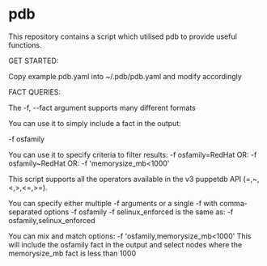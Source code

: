 # pdb

This repository contains a script which utilised pdb to provide useful functions.


GET STARTED:

Copy example.pdb.yaml into ~/.pdb/pdb.yaml and modify accordingly

FACT QUERIES:

The -f, --fact argument supports many different formats

You can use it to simply include a fact in the output:

-f osfamily

You can use it to specify criteria to filter results:
-f osfamily=RedHat
OR:
-f osfamily~RedHat
OR:
-f 'memorysize_mb<1000'

This script supports all the operators available in the v3 puppetdb API (=,~,<,>,<=,>=).

You can specify either multiple -f arguments or a single -f with comma-separated options
-f osfamily -f selinux_enforced
is the same as:
-f osfamily,selinux_enforced

You can mix and match options:
-f 'osfamily,memorysize_mb<1000'
This will include the osfamily fact in the output and select nodes where the memorysize_mb fact is less than 1000

